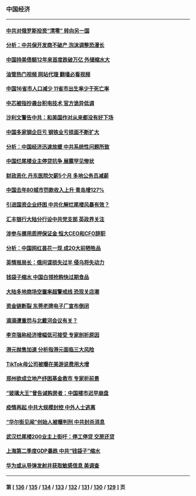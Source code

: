 ### 中国经济
---
#### [中共对俄罗斯投资“清零” 转向另一国](../../pages/ncid283/n13788094.md?07250045) 
#### [分析：中共保开发商不破产 泡沫调整恐漫长](../../pages/ncid283/n13788069.md?07250045) 
#### [中国持美债额12年来首度跌破万亿 外储缩水大](../../pages/ncid283/n13787993.md?07250045) 
#### [油管热门视频 网站代理 翻墙必看视频](http://209.222.30.114:81/youtube.html?07250045)
#### [中国16省市人口减少 11省市出生率少于死亡率](../../pages/ncid283/n13787976.md?07250045) 
#### [中芯被指抄袭台积电技术 官方诡异低调](../../pages/ncid283/n13787259.md?07250045) 
#### [沙利文警告中共：和美国作对从来都没有好下场](../../pages/ncid283/n13787840.md?07250045) 
#### [中国多家钢企巨亏 钢铁业亏损面不断扩大](../../pages/ncid283/n13787859.md?07250045) 
#### [分析：中国经济迅速放缓 中共系统性问题所致](../../pages/ncid283/n13787310.md?07250045) 
#### [中国烂尾楼业主停贷抗争 展露罕见惨状](../../pages/ncid283/n13787794.md?07250045) 
#### [财政恶化 丹东医院欠薪5个月 多地公务员减薪](../../pages/ncid283/n13787612.md?07250045) 
#### [中国去年80城市罚款收入上升 青岛增127%](../../pages/ncid283/n13787389.md?07250045) 
#### [引进国资企业纾困 中共化解烂尾楼风暴有效？](../../pages/ncid283/n13787083.md?07250045) 
#### [汇丰银行大陆分行设中共党支部 英政界关注](../../pages/ncid283/n13787349.md?07250045) 
#### [涉参与挪用质押保证金 恒大CEO和CFO辞职](../../pages/ncid283/n13787348.md?07250045) 
#### [分析：中国网红昙花一现 成20大前牺牲品](../../pages/ncid283/n13787318.md?07250045) 
#### [英情报局长：俄间谍损失过半 侵乌将失动力](../../pages/ncid283/n13787194.md?07250045) 
#### [钱袋子缩水 中国白领抢购快过期食品](../../pages/ncid283/n13787025.md?07250045) 
#### [大陆多地商场空置率超警戒线 恐现关店潮](../../pages/ncid283/n13786963.md?07250045) 
#### [资金链断裂 东莞老牌电子厂宣布倒闭](../../pages/ncid283/n13786874.md?07250045) 
#### [滴滴遭重罚与北戴河会议有关？](../../pages/ncid283/n13786849.md?07250045) 
#### [李克强称经济增幅低可接受 专家剖析原因](../../pages/ncid283/n13786752.md?07250045) 
#### [港元抛售加速 分析指港元面临三大风险](../../pages/ncid283/n13786601.md?07250045) 
#### [TikTok母公司被曝在美游说费用大增](../../pages/ncid283/n13786384.md?07250045) 
#### [郑州欲成立地产纾困基金救市 专家析前景](../../pages/ncid283/n13786500.md?07250045) 
#### [“玻璃大王”曾告诫购房者：中国楼市迟早崩盘](../../pages/ncid283/n13786463.md?07250045) 
#### [疫情再起 中共大规模封控 中外人士逃离](../../pages/ncid283/n13786151.md?07250045) 
#### [“华尔街见闻”创始人被曝判刑 中共封杀消息](../../pages/ncid283/n13786360.md?07250045) 
#### [武汉烂尾楼200业主上街吁：停工停贷 交房还贷](../../pages/ncid283/n13786152.md?07250045) 
#### [上海第二季度GDP暴跌 中共“钱袋子”缩水](../../pages/ncid283/n13786332.md?07250045) 
#### [华为或从导弹发射井获取敏感信息 美调查](../../pages/ncid283/n13786198.md?07250045) 

---
#### 第 [ [136](./136.md?07250045) / [135](./135.md?07250045) / [134](./134.md?07250045) / [133](./133.md?07250045) / [132](./132.md?07250045) / [131](./131.md?07250045) / [130](./130.md?07250045) / [129](./129.md?07250045) ] 页
